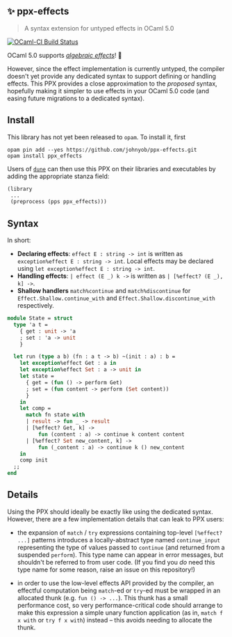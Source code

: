## ✨ ppx-effects
> A syntax extension for untyped effects in OCaml 5.0

[![OCaml-CI Build Status](https://img.shields.io/endpoint?url=https://ci.ocamllabs.io/badge/johnyob/ppx-effects/main&logo=ocaml)](https://ci.ocamllabs.io/github/johnyob/ppx-effects)


OCaml 5.0 supports [_algebraic effects_][effects-tutorial]! :tada:

However, since the effect implementation is currently untyped, the compiler
doesn't yet provide any dedicated syntax to support defining or handling
effects. This PPX provides a close approximation to the _proposed_ syntax,
hopefully making it simpler to use effects in your OCaml 5.0 code (and easing
future migrations to a dedicated syntax).



## Install

This library has not yet been released to `opam`. To install it, first 

```
opam pin add --yes https://github.com/johnyob/ppx-effects.git
opam install ppx_effects
```

Users of [`dune`](https://github.com/ocaml/dune/) can then use this PPX on their
libraries and executables by adding the appropriate stanza field:

```lisp
(library
 ...
 (preprocess (pps ppx_effects)))
```

[effects-tutorial]: https://github.com/ocamllabs/ocaml-effects-tutorial

## Syntax

In short:

- **Declaring effects**: `effect E : string -> int` is written as `exception%effect E : string -> int`. Local effects may be declared using `let exception%effect E : string -> int`. 
- **Handling effects**: `| effect (E _) k ->` is written as `| [%effect? (E _), k] ->`.
- **Shallow handlers** `match%continue` and `match%discontinue` for `Effect.Shallow.continue_with` and `Effect.Shallow.discontinue_with` respectively.

```ocaml
module State = struct
  type 'a t =
    { get : unit -> 'a
    ; set : 'a -> unit
    }

  let run (type a b) (fn : a t -> b) ~(init : a) : b =
    let exception%effect Get : a in
    let exception%effect Set : a -> unit in
    let state =
      { get = (fun () -> perform Get)
      ; set = (fun content -> perform (Set content)) 
      }
    in
    let comp =
      match fn state with
      | result -> fun _ -> result
      | [%effect? Get, k] -> 
          fun (content : a) -> continue k content content
      | [%effect? Set new_content, k] -> 
          fun (_content : a) -> continue k () new_content
    in
    comp init
  ;;
end
```
## Details

Using the PPX should ideally be exactly like using the dedicated syntax.
However, there are a few implementation details that can leak to PPX users:

- the expansion of `match` / `try` expressions containing top-level `[%effect?
  ...]` patterns introduces a locally-abstract type named `continue_input`
  representing the type of values passed to `continue` (and returned from a
  suspended `perform`). This type name can appear in error messages, but
  shouldn't be referred to from user code. (If you find you _do_ need this type
  name for some reason, raise an issue on this repository!)
  
- in order to use the low-level effects API provided by the compiler, an
  effectful computation being `match`-ed or `try`-ed must be wrapped in an
  allocated thunk (e.g. `fun () -> ...`). This thunk has a small performance
  cost, so very performance-critical code should arrange to make this expression
  a simple unary function application (as in, `match f x with` or `try f x
  with`) instead – this avoids needing to allocate the thunk.

